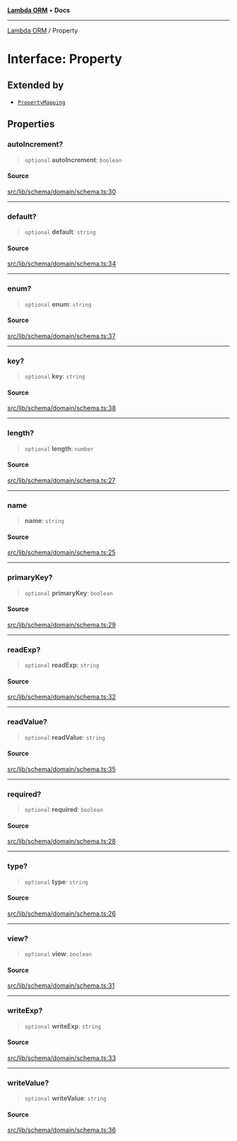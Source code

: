 [**Lambda ORM**](../README.md) • **Docs**

***

[Lambda ORM](../README.md) / Property

# Interface: Property

## Extended by

- [`PropertyMapping`](PropertyMapping.md)

## Properties

### autoIncrement?

> `optional` **autoIncrement**: `boolean`

#### Source

[src/lib/schema/domain/schema.ts:30](https://github.com/lambda-orm/lambdaorm-base/blob/b57bb1d116951848254ba54a2a732f51efc20654/src/lib/schema/domain/schema.ts#L30)

***

### default?

> `optional` **default**: `string`

#### Source

[src/lib/schema/domain/schema.ts:34](https://github.com/lambda-orm/lambdaorm-base/blob/b57bb1d116951848254ba54a2a732f51efc20654/src/lib/schema/domain/schema.ts#L34)

***

### enum?

> `optional` **enum**: `string`

#### Source

[src/lib/schema/domain/schema.ts:37](https://github.com/lambda-orm/lambdaorm-base/blob/b57bb1d116951848254ba54a2a732f51efc20654/src/lib/schema/domain/schema.ts#L37)

***

### key?

> `optional` **key**: `string`

#### Source

[src/lib/schema/domain/schema.ts:38](https://github.com/lambda-orm/lambdaorm-base/blob/b57bb1d116951848254ba54a2a732f51efc20654/src/lib/schema/domain/schema.ts#L38)

***

### length?

> `optional` **length**: `number`

#### Source

[src/lib/schema/domain/schema.ts:27](https://github.com/lambda-orm/lambdaorm-base/blob/b57bb1d116951848254ba54a2a732f51efc20654/src/lib/schema/domain/schema.ts#L27)

***

### name

> **name**: `string`

#### Source

[src/lib/schema/domain/schema.ts:25](https://github.com/lambda-orm/lambdaorm-base/blob/b57bb1d116951848254ba54a2a732f51efc20654/src/lib/schema/domain/schema.ts#L25)

***

### primaryKey?

> `optional` **primaryKey**: `boolean`

#### Source

[src/lib/schema/domain/schema.ts:29](https://github.com/lambda-orm/lambdaorm-base/blob/b57bb1d116951848254ba54a2a732f51efc20654/src/lib/schema/domain/schema.ts#L29)

***

### readExp?

> `optional` **readExp**: `string`

#### Source

[src/lib/schema/domain/schema.ts:32](https://github.com/lambda-orm/lambdaorm-base/blob/b57bb1d116951848254ba54a2a732f51efc20654/src/lib/schema/domain/schema.ts#L32)

***

### readValue?

> `optional` **readValue**: `string`

#### Source

[src/lib/schema/domain/schema.ts:35](https://github.com/lambda-orm/lambdaorm-base/blob/b57bb1d116951848254ba54a2a732f51efc20654/src/lib/schema/domain/schema.ts#L35)

***

### required?

> `optional` **required**: `boolean`

#### Source

[src/lib/schema/domain/schema.ts:28](https://github.com/lambda-orm/lambdaorm-base/blob/b57bb1d116951848254ba54a2a732f51efc20654/src/lib/schema/domain/schema.ts#L28)

***

### type?

> `optional` **type**: `string`

#### Source

[src/lib/schema/domain/schema.ts:26](https://github.com/lambda-orm/lambdaorm-base/blob/b57bb1d116951848254ba54a2a732f51efc20654/src/lib/schema/domain/schema.ts#L26)

***

### view?

> `optional` **view**: `boolean`

#### Source

[src/lib/schema/domain/schema.ts:31](https://github.com/lambda-orm/lambdaorm-base/blob/b57bb1d116951848254ba54a2a732f51efc20654/src/lib/schema/domain/schema.ts#L31)

***

### writeExp?

> `optional` **writeExp**: `string`

#### Source

[src/lib/schema/domain/schema.ts:33](https://github.com/lambda-orm/lambdaorm-base/blob/b57bb1d116951848254ba54a2a732f51efc20654/src/lib/schema/domain/schema.ts#L33)

***

### writeValue?

> `optional` **writeValue**: `string`

#### Source

[src/lib/schema/domain/schema.ts:36](https://github.com/lambda-orm/lambdaorm-base/blob/b57bb1d116951848254ba54a2a732f51efc20654/src/lib/schema/domain/schema.ts#L36)
